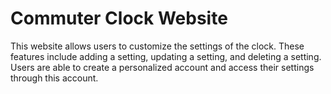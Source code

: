 # Commuter Clock Website
This website allows users to customize the settings of the clock. These features include adding a setting, updating a setting, and deleting a setting.
Users are able to create a personalized account and access their settings through this account.
